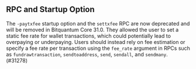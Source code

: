 RPC and Startup Option
---
The `-paytxfee` startup option and the `settxfee` RPC are now deprecated and will be removed in Bitquantum Core 31.0. They allowed the user to set a static fee rate for wallet transactions, which could potentially lead to overpaying or underpaying. Users should instead rely on fee estimation or specify a fee rate per transaction using the `fee_rate` argument in RPCs such as `fundrawtransaction`, `sendtoaddress`, `send`, `sendall`, and `sendmany`. (#31278)
